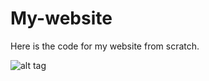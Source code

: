 My-website
==========

Here is the code for my website from scratch.

![alt tag](https://github.com/stefanbanu/My-website.wiki.git)
